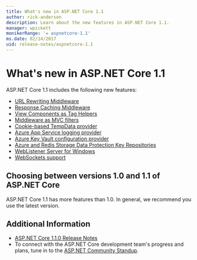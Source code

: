 ```yaml
---
title: What's new in ASP.NET Core 1.1
author: rick-anderson
description: Learn about the new features in ASP.NET Core 1.1.
manager: wpickett
monikerRange: '= aspnetcore-1.1'
ms.date: 02/14/2017
uid: release-notes/aspnetcore-1.1
---
```


# What's new in ASP.NET Core 1.1

ASP.NET Core 1.1 includes the following new features:

- [URL Rewriting Middleware](xref:fundamentals/url-rewriting)
- [Response Caching Middleware](xref:performance/caching/middleware)
- [View Components as Tag Helpers](xref:mvc/views/view-components#invoking-a-view-component-as-a-tag-helper)
- [Middleware as MVC filters](xref:mvc/controllers/filters#using-middleware-in-the-filter-pipeline)
- [Cookie-based TempData provider](xref:fundamentals/app-state#tempdata)
- [Azure App Service logging provider](xref:fundamentals/logging/index#azure-app-service-provider)
- [Azure Key Vault configuration provider](xref:security/key-vault-configuration)
- [Azure and Redis Storage Data Protection Key Repositories](xref:security/data-protection/implementation/key-storage-providers#azure-and-redis)
- [WebListener Server for Windows](xref:fundamentals/servers/weblistener)
- [WebSockets support](xref:fundamentals/websockets)

## Choosing between versions 1.0 and 1.1 of ASP.NET Core

ASP.NET Core 1.1 has more features than 1.0. In general, we recommend you use the latest version.

## Additional Information

- [ASP.NET Core 1.1.0 Release Notes](https://github.com/aspnet/Home/releases/tag/1.1.0)
- To connect with the ASP.NET Core development team's progress and plans, tune in to the [ASP.NET Community Standup](https://live.asp.net/).
